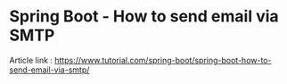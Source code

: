 # Spring Boot - How to send email via SMTP

Article link : https://www.tutorial.com/spring-boot/spring-boot-how-to-send-email-via-smtp/
